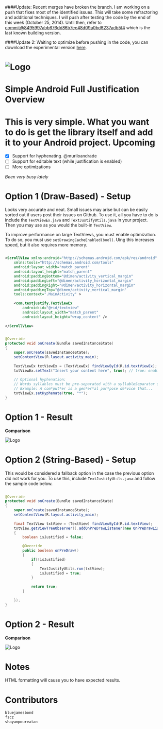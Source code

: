 ####Update: Recent merges have broken the branch. I am working on a push that fixes most of the identified issues. This will take some refractoring and additional techniques. I will push after testing the code by the end of this week (October 25, 2014). Until then, refer to [commit@8495997abb676dd86b7ee48d09a0bd6237adb5f4](https://github.com/bluejamesbond/TextJustify-Android/tree/8495997abb676dd86b7ee48d09a0bd6237adb5f4) which is the last known building version. 

####Update 2: Waiting to optimize before pushing in the code, you can download the experimental version [here](https://github.com/bluejamesbond/Sandbox/tree/master/TextJustify).

![Logo](https://raw.github.com/bluejamesbond/TextJustify-Android/master/__misc/textjustify%20design%20logo%20%5Ba%5D.png)
=======
**Simple Android Full Justification**
Overview
=======
This is very simple. What you want to do is get the library itself and add it to your Android project.
Upcoming
=======
- [X] Support for hyphenating. @muriloandrade
- [ ] Support for editable text (while justification is enabled)
- [ ] More optimizations

*Been very busy lately*

Option 1 (Draw-Based) - Setup
=======
Looks very accurate and neat. Small issues may arise but can be easily sorted out if users post their issues on Github. To use it, all you have to do is include the `TextViewEx.java` and `TextJustifyUtils.java` in your project. Then you may use as you would the built-in  `TextView`. 

To improve performance on large TextViews, you must enable optimization. To do so, you must use `setDrawingCacheEnabled(bool)`. Uing this increases speed, but it also requires more memory.

```xml

<ScrollView xmlns:android="http://schemas.android.com/apk/res/android"
    xmlns:tools="http://schemas.android.com/tools"
    android:layout_width="match_parent"
    android:layout_height="match_parent"
    android:paddingBottom="@dimen/activity_vertical_margin"
    android:paddingLeft="@dimen/activity_horizontal_margin"
    android:paddingRight="@dimen/activity_horizontal_margin"
    android:paddingTop="@dimen/activity_vertical_margin"
    tools:context=".MainActivity" >
    
    <com.textjustify.TextViewEx
        android:id="@+id/textview"
        android:layout_width="match_parent"
        android:layout_height="wrap_content" />
        
</ScrollView>

```
```java

@Override
protected void onCreate(Bundle savedInstanceState) 
{
    super.onCreate(savedInstanceState);
    setContentView(R.layout.activity_main); 
    
    TextViewEx txtViewEx = (TextViewEx) findViewById(R.id.textViewEx);
    txtViewEx.setText("Insert your content here", true); // true: enables justification
    
    // Optional hyphenation:
    // Words syllables must be pre-separated with a syllableSeparator string (character)
    // Example: A com*put*er is a gen*er*al pur*pose de*vice that...
    txtViewEx.setHyphenate(true, "*");
}

```
Option 1 - Result
=======
**Comparison**

![Logo](http://i.imgur.com/xbzYStc.png)


Option 2 (String-Based) - Setup
=======
This would be considered a fallback option in the case the previous option did not work for you. To use this, include `TextJustifyUtils.java` and follow the sample code below.

```java

@Override
protected void onCreate(Bundle savedInstanceState) 
{
    super.onCreate(savedInstanceState);
    setContentView(R.layout.activity_main); 
    
    final TextView txtView = (TextView) findViewById(R.id.textView);
    txtView.getViewTreeObserver().addOnPreDrawListener(new OnPreDrawListener()
    {           
        boolean isJustified = false;

        @Override
        public boolean onPreDraw() 
        {
            if(!isJustified)
            {
                TextJustifyUtils.run(txtView);
                isJustified = true;
            }
            
            return true;
        }
        
    });
}

```
Option 2 - Result
=======
**Comparison**

![Logo](http://i.imgur.com/L62jFKp.png)


Notes
=======
HTML formatting will cause you to have expected results.

Contributors
=======

```js
bluejamesbond
fscz
shayanpourvatan
```
